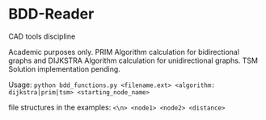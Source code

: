 # BDD-Reader
CAD tools discipline

Academic purposes only.
PRIM Algorithm calculation for bidirectional graphs and DIJKSTRA Algorithm calculation for unidirectional graphs. TSM Solution implementation pending.

Usage: ``python bdd_functions.py <filename.ext> <algorithm: dijkstra|prim|tsm> <starting_node_name>``

file structures in the examples: ``<\n> <node1> <node2> <distance>``
